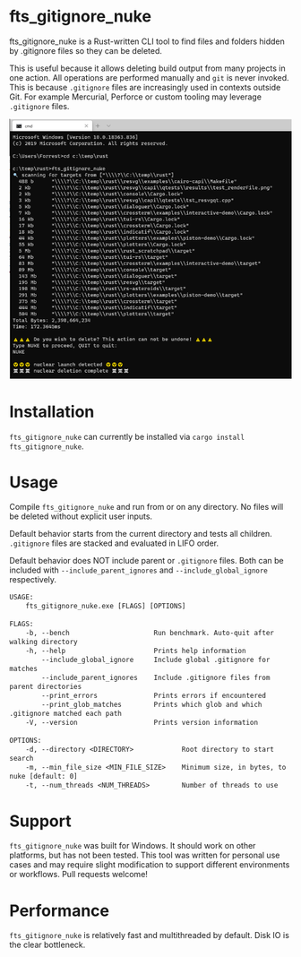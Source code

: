 # fts_gitignore_nuke

fts_gitignore_nuke is a Rust-written CLI tool to find files and folders hidden by .gitignore files so they can be deleted.

This is useful because it allows deleting build output from many projects in one action. All operations are performed manually and `git` is never invoked. This is because `.gitignore` files are increasingly used in contexts outside Git. For example Mercurial, Perforce or custom tooling may leverage `.gitignore` files.

![](/screenshots/nuclear_launch.png?raw=true)

# Installation

`fts_gitignore_nuke` can currently be installed via `cargo install fts_gitignore_nuke`.

# Usage
Compile `fts_gitignore_nuke` and run from or on any directory. No files will be deleted without explicit user inputs.

Default behavior starts from the current directory and tests all children. `.gitignore` files are stacked and evaluated in LIFO order.

Default behavior does NOT include parent or `.gitignore` files. Both can be included with `--include_parent_ignores` and `--include_global_ignore` respectively.

```
USAGE:
    fts_gitignore_nuke.exe [FLAGS] [OPTIONS]

FLAGS:
    -b, --bench                     Run benchmark. Auto-quit after walking directory
    -h, --help                      Prints help information
        --include_global_ignore     Include global .gitignore for matches
        --include_parent_ignores    Include .gitignore files from parent directories
        --print_errors              Prints errors if encountered
        --print_glob_matches        Prints which glob and which .gitignore matched each path
    -V, --version                   Prints version information

OPTIONS:
    -d, --directory <DIRECTORY>            Root directory to start search
    -m, --min_file_size <MIN_FILE_SIZE>    Minimum size, in bytes, to nuke [default: 0]
    -t, --num_threads <NUM_THREADS>        Number of threads to use
```

# Support

`fts_gitignore_nuke` was built for Windows. It should work on other platforms, but has not been tested. This tool was written for personal use cases and may require slight modification to support different environments or workflows. Pull requests welcome!

# Performance

`fts_gitignore_nuke` is relatively fast and multithreaded by default. Disk IO is the clear bottleneck.
